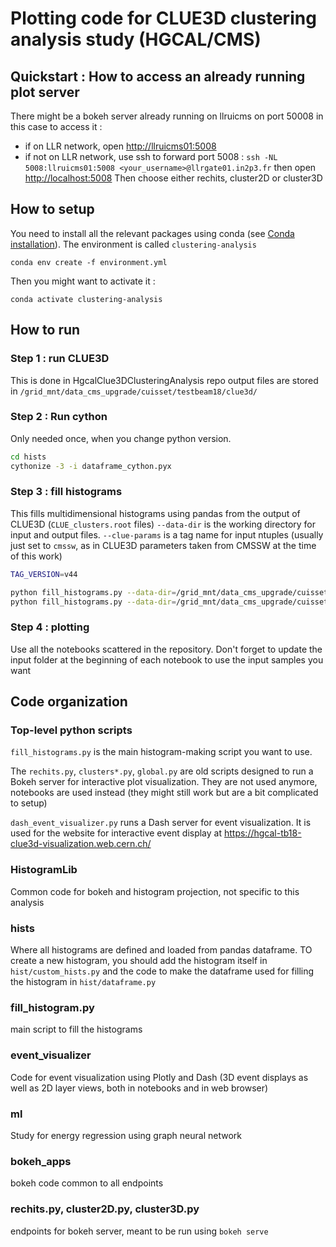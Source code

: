 # Plotting code for CLUE3D clustering analysis study (HGCAL/CMS)
## Quickstart : How to access an already running plot server
There might be a bokeh server already running on llruicms on port 50008
in this case to access it : 
 - if on LLR network, open <http://llruicms01:5008>
 - if not on LLR network, use ssh to forward port 5008 : `ssh -NL 5008:llruicms01:5008 <your_username>@llrgate01.in2p3.fr` then open <http://localhost:5008>
Then choose either rechits, cluster2D or cluster3D

## How to setup
You need to install all the relevant packages using conda (see [Conda installation](https://conda.io/projects/conda/en/latest/user-guide/install/linux.html)). The environment is called `clustering-analysis`

    conda env create -f environment.yml

Then you might want to activate it : 

    conda activate clustering-analysis

## How to run
### Step 1 : run CLUE3D
This is done in HgcalClue3DClusteringAnalysis repo
output files are stored in `/grid_mnt/data_cms_upgrade/cuisset/testbeam18/clue3d/`

### Step 2 : Run cython
Only needed once, when you change python version.
~~~bash
cd hists
cythonize -3 -i dataframe_cython.pyx
~~~

### Step 3 : fill histograms
This fills multidimensional histograms using pandas from the output of CLUE3D (`CLUE_clusters.root` files)
`--data-dir` is the working directory for input and output files. `--clue-params` is a tag name for input ntuples (usually just set to `cmssw`, as in CLUE3D parameters taken from CMSSW at the time of this work)
~~~bash
TAG_VERSION=v44

python fill_histograms.py --data-dir=/grid_mnt/data_cms_upgrade/cuisset/testbeam18/clue3d/$TAG_VERSION/  --clue-params=cmssw --datatype=data --save-metadata
python fill_histograms.py --data-dir=/grid_mnt/data_cms_upgrade/cuisset/testbeam18/clue3d/$TAG_VERSION/  --clue-params=cmssw --datatype=sim_proton_v46_patchMIP
~~~

### Step 4 : plotting
Use all the notebooks scattered in the repository. Don't forget to update the input folder at the beginning of each notebook to use the input samples you want

## Code organization
### Top-level python scripts
`fill_histograms.py` is the main histogram-making script you want to use.

The `rechits.py`, `clusters*.py`, `global.py` are old scripts designed to run a Bokeh server for interactive plot visualization. They are not used anymore, notebooks are used instead (they might still work but are a bit complicated to setup)

`dash_event_visualizer.py` runs a Dash server for event visualization. It is used for the website for interactive event display at <https://hgcal-tb18-clue3d-visualization.web.cern.ch/>


### HistogramLib
Common code for bokeh and histogram projection, not specific to this analysis

### hists
Where all histograms are defined and loaded from pandas dataframe. TO create a new histogram, you should add the histogram itself in `hist/custom_hists.py` and the code to make the dataframe used for filling the histogram in `hist/dataframe.py`

### fill_histogram.py
main script to fill the histograms

### event_visualizer
Code for event visualization using Plotly and Dash (3D event displays as well as 2D layer views, both in notebooks and in web browser)

### ml
Study for energy regression using graph neural network

### bokeh_apps
bokeh code common to all endpoints

### rechits.py, cluster2D.py, cluster3D.py
endpoints for bokeh server, meant to be run using `bokeh serve`